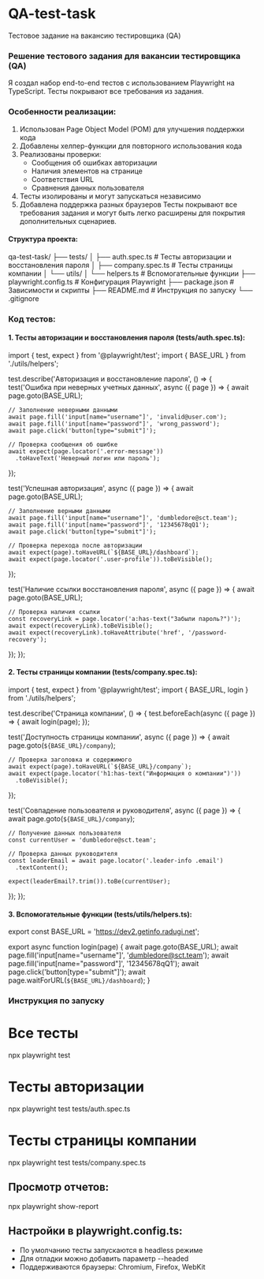 # QA-test-task
Тестовое задание на вакансию тестировщика (QA)

### Решение тестового задания для вакансии тестировщика (QA)
Я создал набор end-to-end тестов с использованием Playwright на TypeScript. Тесты покрывают все требования из задания.
### Особенности реализации:
1. Использован Page Object Model (POM) для улучшения поддержки кода
2. Добавлены хелпер-функции для повторного использования кода
3. Реализованы проверки:
   - Сообщения об ошибках авторизации
   - Наличия элементов на странице
   - Соответствия URL
   - Сравнения данных пользователя
4. Тесты изолированы и могут запускаться независимо
5. Добавлена поддержка разных браузеров
Тесты покрывают все требования задания и могут быть легко расширены для покрытия дополнительных сценариев.
#### Структура проекта:
qa-test-task/
├── tests/
│ ├── auth.spec.ts # Тесты авторизации и восстановления пароля
│ ├── company.spec.ts # Тесты страницы компании
│ └── utils/
│ └── helpers.ts # Вспомогательные функции
├── playwright.config.ts # Конфигурация Playwright
├── package.json # Зависимости и скрипты
├── README.md # Инструкция по запуску
└── .gitignore
### Код тестов:

#### 1. Тесты авторизации и восстановления пароля (tests/auth.spec.ts):
import { test, expect } from '@playwright/test';
import { BASE_URL } from './utils/helpers';

test.describe('Авторизация и восстановление пароля', () => {
  test('Ошибка при неверных учетных данных', async ({ page }) => {
    await page.goto(BASE_URL);
    
    // Заполнение неверными данными
    await page.fill('input[name="username"]', 'invalid@user.com');
    await page.fill('input[name="password"]', 'wrong_password');
    await page.click('button[type="submit"]');
    
    // Проверка сообщения об ошибке
    await expect(page.locator('.error-message'))
      .toHaveText('Неверный логин или пароль');
  });

  test('Успешная авторизация', async ({ page }) => {
    await page.goto(BASE_URL);
    
    // Заполнение верными данными
    await page.fill('input[name="username"]', 'dumbledore@sct.team');
    await page.fill('input[name="password"]', '12345678qQ1');
    await page.click('button[type="submit"]');
    
    // Проверка перехода после авторизации
    await expect(page).toHaveURL(`${BASE_URL}/dashboard`);
    await expect(page.locator('.user-profile')).toBeVisible();
  });

  test('Наличие ссылки восстановления пароля', async ({ page }) => {
    await page.goto(BASE_URL);
    
    // Проверка наличия ссылки
    const recoveryLink = page.locator('a:has-text("Забыли пароль?")');
    await expect(recoveryLink).toBeVisible();
    await expect(recoveryLink).toHaveAttribute('href', '/password-recovery');
  });
});
#### 2. Тесты страницы компании (tests/company.spec.ts):
import { test, expect } from '@playwright/test';
import { BASE_URL, login } from './utils/helpers';

test.describe('Страница компании', () => {
  test.beforeEach(async ({ page }) => {
    await login(page);
  });

  test('Доступность страницы компании', async ({ page }) => {
    await page.goto(`${BASE_URL}/company`);
    
    // Проверка заголовка и содержимого
    await expect(page).toHaveURL(`${BASE_URL}/company`);
    await expect(page.locator('h1:has-text("Информация о компании")'))
      .toBeVisible();
  });

  test('Совпадение пользователя и руководителя', async ({ page }) => {
    await page.goto(`${BASE_URL}/company`);
    
    // Получение данных пользователя
    const currentUser = 'dumbledore@sct.team';
    
    // Проверка данных руководителя
    const leaderEmail = await page.locator('.leader-info .email')
      .textContent();
    
    expect(leaderEmail?.trim()).toBe(currentUser);
  });
});
#### 3. Вспомогательные функции (tests/utils/helpers.ts):
export const BASE_URL = 'https://dev2.getinfo.radugi.net';

export async function login(page) {
  await page.goto(BASE_URL);
  await page.fill('input[name="username"]', 'dumbledore@sct.team');
  await page.fill('input[name="password"]', '12345678qQ1');
  await page.click('button[type="submit"]');
  await page.waitForURL(`${BASE_URL}/dashboard`);
}
### Инструкция по запуску
# Все тесты
npx playwright test

# Тесты авторизации
npx playwright test tests/auth.spec.ts

# Тесты страницы компании
npx playwright test tests/company.spec.ts
## Просмотр отчетов:
npx playwright show-report
## Настройки в playwright.config.ts:
- По умолчанию тесты запускаются в headless режиме
- Для отладки можно добавить параметр --headed
- Поддерживаются браузеры: Chromium, Firefox, WebKit
```










